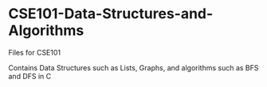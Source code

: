 # CSE101-Data-Structures-and-Algorithms

Files for CSE101

Contains Data Structures such as Lists, Graphs, and algorithms such as BFS and DFS in C
